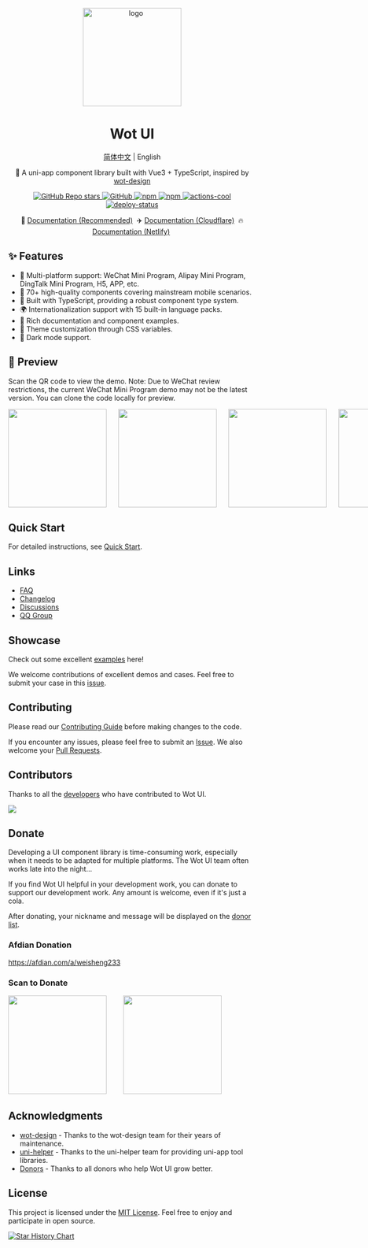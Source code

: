<p align="center">
    <img alt="logo" src="https://wot-design-uni.cn/logo.png" width="200">
</p>
<h1 align="center">Wot UI</h1>

<div align="center">
<p><a href="./README.md">简体中文</a> | English</p>
</div>

<p align="center">📱 A uni-app component library built with Vue3 + TypeScript, inspired by <a href="https://github.com/jd-ftf/wot-design-mini?tab=readme-ov-file">wot-design</a></p>

<p align="center">

<a href="https://github.com/Moonofweisheng/wot-design-uni">
  <img alt="GitHub Repo stars" src="https://img.shields.io/github/stars/Moonofweisheng/wot-design-uni?logo=github&color=%234d80f0&link=https%3A%2F%2Fgithub.com%2FMoonofweisheng%2Fwot-design-uni&style=flat-square">
 </a>


<a href="https://github.com/Moonofweisheng/wot-design-uni">
  <img alt="GitHub" src="https://img.shields.io/codecov/c/github/Moonofweisheng/wot-design-uni?style=flat-square">
 </a>

<a href="https://www.npmjs.com/package/wot-design-uni">
  <img alt="npm" src="https://img.shields.io/npm/dm/wot-design-uni?logo=npm&link=https%3A%2F%2Fwww.npmjs.com%2Fpackage%2Fwot-design-uni&style=flat-square">
</a>

 <a href="https://www.npmjs.com/package/wot-design-uni">
  <img alt="npm" src="https://img.shields.io/npm/v/wot-design-uni?logo=npm&color=%234d80f0&link=https%3A%2F%2Fwww.npmjs.com%2Fpackage%2Fwot-design-uni&style=flat-square">
</a>

<a href="https://github.com/actions-cool/" target="_blank" referrerpolicy="no-referrer">
  <img src="https://img.shields.io/badge/using-actions--cool-red?style=flat-square" alt="actions-cool" />
</a>

<a href="https://app.netlify.com/sites/wot-design-uni/deploys" target="_blank" referrerpolicy="no-referrer">
  <img src="https://api.netlify.com/api/v1/badges/0991d8a9-0fb0-483b-8961-5bde066bbd50/deploy-status" alt="deploy-status" />
</a>

</p>

<p align="center">
  🚀 <a href="https://wot-design-uni.cn">Documentation (Recommended)</a>&nbsp;
  ✈️ <a href="https://wot-design-uni.pages.dev/">Documentation (Cloudflare)</a>&nbsp;
  🔥 <a href="https://wot-design-uni.netlify.app/">Documentation (Netlify)</a>&nbsp;
</p>

## ✨ Features

- 🎯 Multi-platform support: WeChat Mini Program, Alipay Mini Program, DingTalk Mini Program, H5, APP, etc.
- 🚀 70+ high-quality components covering mainstream mobile scenarios.
- 💪 Built with TypeScript, providing a robust component type system.
- 🌍 Internationalization support with 15 built-in language packs.
- 📖 Rich documentation and component examples.
- 🎨 Theme customization through CSS variables.
- 🍭 Dark mode support.

## 📱 Preview

Scan the QR code to view the demo. Note: Due to WeChat review restrictions, the current WeChat Mini Program demo may not be the latest version. You can clone the code locally for preview.

<p style="display:flex;gap:24px">
<img src="https://wot-design-uni.cn/wx.jpg" width="200" height="200"/>
<img src="https://wot-design-uni.cn/alipay.png" width="200" height="200" />
<img src="https://wot-design-uni.cn/h5.png" width="200" height="200" />
<img src="https://wot-design-uni.cn/android.png" width="200" height="200" />
</p>

## Quick Start

For detailed instructions, see [Quick Start](https://wot-design-uni.cn/guide/quick-use.html).

## Links

- [FAQ](https://wot-design-uni.cn/guide/common-problems.html)
- [Changelog](https://wot-design-uni.cn/guide/changelog.html)
- [Discussions](https://github.com/Moonofweisheng/wot-design-uni/discussions)
- [QQ Group](https://wot-design-uni.cn/guide/join-group.html)

## Showcase

Check out some excellent [examples](https://wot-design-uni.cn/guide/cases.html) here!

We welcome contributions of excellent demos and cases. Feel free to submit your case in this [issue](https://github.com/Moonofweisheng/wot-design-uni/issues/16).

## Contributing

Please read our [Contributing Guide](./.github/CONTRIBUTING.md) before making changes to the code.

If you encounter any issues, please feel free to submit an [Issue](https://github.com/Moonofweisheng/wot-design-uni/issues). We also welcome your [Pull Requests](https://github.com/Moonofweisheng/wot-design-uni/pulls).

## Contributors

Thanks to all the [developers](https://github.com/Moonofweisheng/wot-design-uni/graphs/contributors) who have contributed to Wot UI.

<a href="https://github.com/Moonofweisheng/wot-design-uni/graphs/contributors">
  <img src="https://contrib.rocks/image?repo=Moonofweisheng/wot-design-uni" />
</a>

## Donate

Developing a UI component library is time-consuming work, especially when it needs to be adapted for multiple platforms. The Wot UI team often works late into the night...

If you find Wot UI helpful in your development work, you can donate to support our development work. Any amount is welcome, even if it's just a cola.

After donating, your nickname and message will be displayed on the [donor list](https://wot-design-uni.cn/reward/donor.html).

### Afdian Donation

<a href="https://afdian.com/a/weisheng233">https://afdian.com/a/weisheng233</a>

### Scan to Donate

<p>
<img src="https://wot-design-uni.cn/weixinQrcode.jpg" width="200" height="200" style="margin-right:30px"/>
<img src="https://wot-design-uni.cn/alipayQrcode.jpg" width="200" height="200" />
</p>

## Acknowledgments

- [wot-design](https://github.com/jd-ftf/wot-design-mini) - Thanks to the wot-design team for their years of maintenance.
- [uni-helper](https://github.com/uni-helper) - Thanks to the uni-helper team for providing uni-app tool libraries.
- [Donors](https://wot-design-uni.cn/reward/donor.html) - Thanks to all donors who help Wot UI grow better.

## License

This project is licensed under the [MIT License](https://en.wikipedia.org/wiki/MIT_License). Feel free to enjoy and participate in open source.

[![Star History Chart](https://api.star-history.com/svg?repos=Moonofweisheng/wot-design-uni&type=Date)](https://star-history.com/#Moonofweisheng/wot-design-uni&Date)
